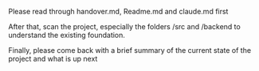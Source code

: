 Please read through handover.md, Readme.md and claude.md first

After that, scan the project, especially the folders /src and /backend to understand the existing foundation.

Finally, please come back with a brief summary of the current state of the project and what is up next